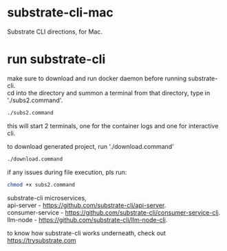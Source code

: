 # substrate-cli-mac
Substrate CLI directions, for Mac.

# run substrate-cli
make sure to download and run docker daemon before running substrate-cli.   
cd into the directory and summon a terminal from that directory, type in './subs2.command'.   
```bash 
./subs2.command
```
this will start 2 terminals, one for the container logs and one for interactive cli.

to download generated project, run './download.command'
```bash
./download.command
```

if any issues during file execution, pls run:

```bash
chmod +x subs2.command 
```

substrate-cli microservices,   
api-server - https://github.com/substrate-cli/api-server.  
consumer-service - https://github.com/substrate-cli/consumer-service-cli.   
llm-node - https://github.com/substrate-cli/llm-node-cli.  

to know how substrate-cli works underneath, check out https://trysubstrate.com

